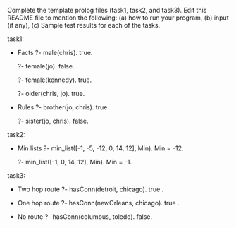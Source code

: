 Complete the template prolog files (task1, task2, and task3).
Edit this README file to mention the following: (a) how to run your program, (b) input (if any), (c) Sample test results for each of the tasks.

task1:

- Facts
  ?- male(chris).
  true.

  ?- female(jo).
  false.

  ?- female(kennedy).
  true.

  ?- older(chris, jo).
  true.

- Rules
  ?- brother(jo, chris).
  true.

  ?- sister(jo, chris).
  false.

task2:

- Min lists
  ?- min_list([-1, -5, -12, 0, 14, 12], Min).
  Min = -12.

  ?- min_list([-1, 0, 14, 12], Min).
  Min = -1.

task3:

- Two hop route
  ?- hasConn(detroit, chicago).
  true .

- One hop route
  ?- hasConn(newOrleans, chicago).
  true .

- No route
  ?- hasConn(columbus, toledo).
  false.
